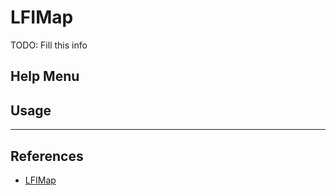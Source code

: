 # LFIMap

TODO: Fill this info

## Help Menu

## Usage

---
## References

- [LFIMap](https://github.com/hansmach1ne/lfimap)